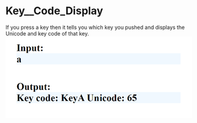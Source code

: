 ﻿# Key__Code_Display

If you press a key then it tells you which key you pushed and displays the Unicode and key code of that key.
![calculator image](Screenshot.png)